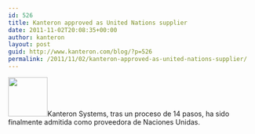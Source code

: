 ```yaml
---
id: 526
title: Kanteron approved as United Nations supplier
date: 2011-11-02T20:08:35+00:00
author: kanteron
layout: post
guid: http://www.kanteron.com/blog/?p=526
permalink: /2011/11/02/kanteron-approved-as-united-nations-supplier/
---
```

<img class="aligncenter" title="UN logo" src="http://www.ungm.org/Images/UnLogo.gif" alt="" width="80" height="80" />Kanteron Systems, tras un proceso de 14 pasos, ha sido finalmente admitida como proveedora de Naciones Unidas.